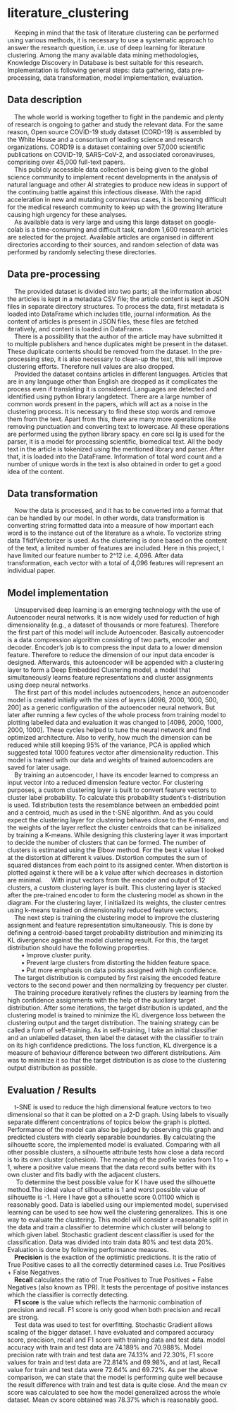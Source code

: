 # literature_clustering
&nbsp;&nbsp;&nbsp;&nbsp;Keeping in mind that the task of literature clustering can be performed using various methods, it is necessary to use a systematic approach to answer the research question, i.e. use of deep learning for literature clustering. Among the many available data mining methodologies, Knowledge Discovery in Database is best suitable for this research. Implementation is following general steps: data gathering, data pre-processing, data transformation, model implementation, evaluation.

## Data description
 &nbsp;&nbsp;&nbsp;&nbsp;The whole world is working together to fight in the pandemic and plenty of research is ongoing to gather and study the relevant data. For the same reason, Open source COVID-19 study dataset (CORD-19) is assembled by the White House and a consortium of leading science and research organizations. CORD19 is a dataset containing over 57,000 scientific publications on COVID-19, SARS-CoV-2, and associated coronaviruses, comprising over 45,000 full-text papers.</br>
 &nbsp;&nbsp;&nbsp;&nbsp;This publicly accessible data collection is being given to the global science community to implement recent developments in the analysis of natural language and other AI strategies to produce new ideas in support of the continuing battle against this infectious disease. With the rapid acceleration in new and mutating coronavirus cases, it is becoming difficult for the medical research community to keep up with the growing literature causing high urgency for these analyses.</br>
 &nbsp;&nbsp;&nbsp;&nbsp;As available data is very large and using this large dataset on google-colab is a time-consuming and difficult task, random 1,600 research articles are selected for the project. Available articles are organised in different directories according to their sources, and random selection of data was performed by randomly selecting these directories.
  
## Data pre-processing
  &nbsp;&nbsp;&nbsp;&nbsp;The provided dataset is divided into two parts; all the information about the articles is kept in a metadata CSV file; the article content is kept in JSON files in separate directory structures. To process the data, first metadata is loaded into DataFrame which includes title, journal information. As the content of articles is present in JSON files, these files are fetched iteratively, and content is loaded in DataFrame.</br>
  &nbsp;&nbsp;&nbsp;&nbsp;There is a possibility that the author of the article may have submitted it to multiple publishers and hence duplicates might be present in the dataset. These duplicate contents should be removed from the dataset. In the pre-processing step, it is also necessary to clean-up the text, this will improve clustering efforts. Therefore null values are also dropped.</br>
  &nbsp;&nbsp;&nbsp;&nbsp;Provided the dataset contains articles in different languages. Articles that are in any language other than English are dropped as it complicates the process even if translating it is considered. Languages are detected and identified using python library langdetect. There are a large number of common words present in the papers, which will act as a noise in the clustering process. It is necessary to find these stop words and remove them from the text. Apart from this, there are many more operations like removing punctuation and converting text to lowercase. All these operations are performed using the python library spacy. en core sci lg is used for the parser, it is a model for processing scientific, biomedical text. All the body text in the article is tokenized using the mentioned library and parser. After that, it is loaded into the DataFrame. Information of total word count and a number of unique words in the text is also obtained in order to get a good idea of the content.

## Data transformation
  &nbsp;&nbsp;&nbsp;&nbsp;Now the data is processed, and it has to be converted into a format that can be handled by our model. In other words, data transformation is converting string formatted data into a measure of how important each word is to the instance out of the literature as a whole. To vectorize string data TfidfVectorizer is used. As the clustering is done based on the content of the text, a limited number of features are included. Here in this project, I have limited our feature number to 2^12 i.e. 4,096. After data transformation, each vector with a total of 4,096 features will represent an individual paper.
  
## Model implementation
  &nbsp;&nbsp;&nbsp;&nbsp;Unsupervised deep learning is an emerging technology with the use of Autoencoder neural networks. It is now widely used for reduction of high dimensionality (e.g., a dataset of thousands or more features). Therefore the first part of this model will include Autoencoder. Basically autoencoder is a data compression algorithm consisting of two parts, encoder and decoder. Encoder’s job is to compress the input data to a lower dimension feature. Therefore to reduce the dimension of our input data encoder is designed. Afterwards, this autoencoder will be appended with a clustering layer to form a Deep Embedded Clustering model, a model that simultaneously learns feature representations and cluster assignments using deep neural networks.</br>
  &nbsp;&nbsp;&nbsp;&nbsp;The first part of this model includes autoencoders, hence an autoencoder model is created initially with the sizes of layers [4096, 2000, 1000, 500, 200] as a generic configuration of the autoencoder neural network. But later after running a few cycles of the whole process from training model to plotting labelled data and evaluation it was changed to [4096, 2000, 1000, 2000, 1000]. These cycles helped to tune the neural network and find optimized architecture. Also to verify, how much the dimension can be reduced while still keeping 95% of the variance, PCA is applied which suggested total 1000 features vector after dimensionality reduction. This model is trained with our data and weights of trained autoencoders are saved for later usage.</br>
  &nbsp;&nbsp;&nbsp;&nbsp;By training an autoencoder, I have its encoder learned to compress an input vector into a reduced dimension feature vector. For clustering purposes, a custom clustering layer is built to convert feature vectors to cluster label probability. To calculate this probability student’s t-distribution is used. Tdistribution tests the resemblance between an embedded point and a centroid, much as used in the t-SNE algorithm. And as you could expect the clustering layer for clustering behaves close to the K-means, and the weights of the layer reflect the cluster centroids that can be initialized by training a K-means. While designing this clustering layer it was important to decide the number of clusters that can be formed. The number of clusters is estimated using the Elbow method. For the best k value I looked at the distortion at different k values. Distortion computes the sum of squared distances from each point to its assigned center. When distortion is plotted against k there will be a k value after which decreases in distortion are minimal.
  &nbsp;&nbsp;&nbsp;&nbsp;With input vectors from the encoder and output of 12 clusters, a custom clustering layer is built. This clustering layer is stacked after the pre-trained encoder to form the clustering model as shown in the diagram. For the clustering layer, I initialized its weights, the cluster centres using k-means trained on dimensionality reduced feature vectors.</br>
  &nbsp;&nbsp;&nbsp;&nbsp;The next step is training the clustering model to improve the clustering assignment and feature representation simultaneously. This is done by defining a centroid-based target probability distribution and minimizing its KL divergence against the model clustering result. For this, the target distribution should have the following properties.</br>
&nbsp;&nbsp;&nbsp;&nbsp;&nbsp;&nbsp;&nbsp;&nbsp;• Improve cluster purity.</br>
&nbsp;&nbsp;&nbsp;&nbsp;&nbsp;&nbsp;&nbsp;&nbsp;• Prevent large clusters from distorting the hidden feature space.</br>
&nbsp;&nbsp;&nbsp;&nbsp;&nbsp;&nbsp;&nbsp;&nbsp;• Put more emphasis on data points assigned with high confidence.</br>
  &nbsp;&nbsp;&nbsp;&nbsp;The target distribution is computed by first raising the encoded feature vectors to the second power and then normalizing by frequency per cluster.</br>
  &nbsp;&nbsp;&nbsp;&nbsp;The training procedure iteratively refines the clusters by learning from the high confidence assignments with the help of the auxiliary target distribution. After some iterations, the target distribution is updated, and the clustering model is trained to minimize the KL divergence loss between the clustering output and the target distribution. The training strategy can be called a form of self-training. As in self-training, I take an initial classifier and an unlabelled dataset, then label the dataset with the classifier to train on its high confidence predictions. The loss function, KL divergence is a measure of behaviour difference between two different distributions. Aim was to minimize it so that the target distribution is as close to the clustering output distribution as possible.
  
##  Evaluation / Results
  &nbsp;&nbsp;&nbsp;&nbsp;t-SNE is used to reduce the high dimensional feature vectors to two dimensional so that it can be plotted on a 2-D graph. Using labels to visually separate different concentrations of topics below the graph is plotted.  Performance of the model can also be judged by observing this graph and predicted clusters with clearly separable boundaries. By calculating the silhouette score, the implemented model is evaluated. Comparing with all other possible clusters, a silhouette attribute tests how close a data record is to its own cluster (cohesion). The meaning of the profile varies from 1 to + 1, where a positive value means that the data record suits better with its own cluster and fits badly with the adjacent clusters.</br>
 &nbsp;&nbsp;&nbsp;&nbsp; To determine the best possible value for K I have used the silhouette method.The ideal value of silhouette is 1 and worst possible value of silhouette is -1. Here I have got a silhouette score 0.01100 which is reasonably good. Data is labelled using our implemented model, supervised learning can be used to see how well the clustering generalizes. This is one way to evaluate the clustering. This model will consider a reasonable split in the data and train a classifier to determine which cluster will belong to which given label. Stochastic gradient descent classifier is used for the classification. Data was divided into train data 80% and test data 20%. Evaluation is done by following performance
measures.</br>
  &nbsp;&nbsp;&nbsp;&nbsp;**Precision** is the exaction of the optimistic predictions. It is the ratio of True Positive cases to all the correctly determined cases i.e. True Positives + False Negatives.</br>
  &nbsp;&nbsp;&nbsp;&nbsp;**Recall** calculates the ratio of True Positives to True Positives + False Negatives (also known as TPR). It tests the percentage of positive instances which the classifier is correctly detecting.</br>
  &nbsp;&nbsp;&nbsp;&nbsp;**F1 score** is the value which reflects the harmonic combination of precision and recall. F1 score is only good when both precision and recall are strong.</br>
  &nbsp;&nbsp;&nbsp;&nbsp;Test data was used to test for overfitting. Stochastic Gradient allows scaling of the bigger dataset. I have evaluated and compared accuracy score, precision, recall and F1 score with training data and test data. model accuracy with train and test data are 74.189% and 70.988%. Model precision rate with train and test data are 74.13% and 72.30%, F1 score values for train and test data are 72.814% and 69.98%, and at last, Recall value for train and test data were 72.64% and 69.72%. As per the above comparison, we can state that the model is performing quite well because the result difference with train and test data is quite close. And the mean cv score was calculated to see how the model generalized across the whole dataset. Mean cv score obtained was 78.37% which is reasonably good.
  
